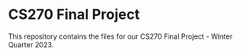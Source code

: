 # CS270 Final Project

This repository contains the files for our CS270 Final Project - Winter Quarter 2023.
